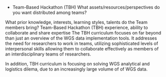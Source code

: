 - Team-Based Hackathon  (TBH) What assets/resources/perspectives do you want distributed among teams?
 
What prior knowledge, interests, learning styles, talents do the Team members bring?
Team-Based Hackathon (TBH) experience, ability to collaborate and share expertise
The TBH curriculum focuses on far beyond than just an overview of the WGS data implementation tools.  It addresses the need for researchers to work in teams, utilizing sophisticated levels of interpersonal skills allowing them to collaborate effectively as members of an interdisciplinary teams of researchers.  

In addition, TBH curriculum is focusing on solving WGS analytical and logistics dilema, due to an increasingly large volume of of WGS data. 
